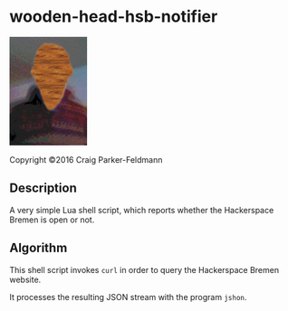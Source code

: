 wooden-head-hsb-notifier
========================

![Wooden head](images/whhn-05.jpeg)

Copyright ©2016 Craig Parker-Feldmann

## Description

A very simple Lua shell script, which reports whether the
Hackerspace Bremen is open or not.

## Algorithm

This shell script invokes `curl` in order to query the
Hackerspace Bremen website.

It processes the resulting JSON stream with the
program `jshon`.

<!-- Local Variables: -->
<!-- mode: markdown -->
<!-- tab-width: 4 -->
<!-- End: -->

<!-- EOF -->
